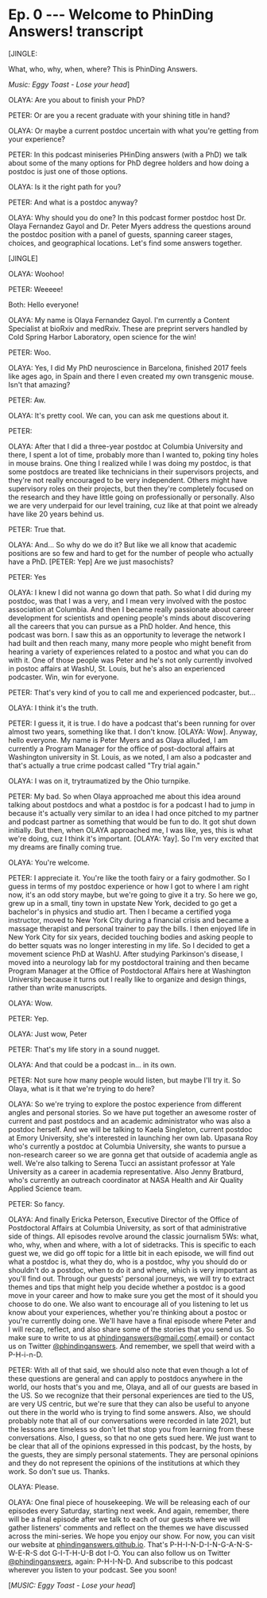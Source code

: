 # Ep. 0 --- Welcome to PhinDing Answers! transcript

[JINGLE:

What, who, why, when, where? This is PhinDing Answers.

*Music: Eggy Toast - Lose your head*]

OLAYA: Are you about to finish your PhD?

PETER: Or are you a recent graduate with your shining title in hand?

OLAYA: Or maybe a current postdoc uncertain with what you're getting from your experience?

PETER: In this podcast miniseries PHinDing answers (with a PhD) we talk about some of the many options for PhD degree holders and how doing a postdoc is just one of those options.

OLAYA: Is it the right path for you?

PETER: And what is a postdoc anyway?

OLAYA: Why should you do one? In this podcast former postdoc host Dr. Olaya Fernandez Gayol and Dr. Peter Myers address the questions around the postdoc position with a panel of guests, spanning career stages, choices, and geographical locations. Let's find some answers together.

[JINGLE]

OLAYA: Woohoo!

PETER: Weeeee!

Both: Hello everyone!

OLAYA: My name is Olaya Fernandez Gayol. I'm currently a Content Specialist at bioRxiv and medRxiv. These are preprint servers handled by Cold Spring Harbor Laboratory, open science for the win!

PETER: Woo.

OLAYA: Yes, I did My PhD neuroscience in Barcelona, finished 2017 feels like ages ago, in Spain and there I even created my own transgenic mouse. Isn't that amazing?

PETER: Aw.

OLAYA: It's pretty cool. We can, you can ask me questions about it.

PETER: <laugh>

OLAYA: After that I did a three-year postdoc at Columbia University and there, I spent a lot of time, probably more than I wanted to, poking tiny holes in mouse brains. One thing I realized while I was doing my postdoc, is that some postdocs are treated like technicians in their supervisors projects, and they're not really encouraged to be very independent. Others might have supervisory roles on their projects, but then they're completely focused on the research and they have little going on professionally or personally. Also we are very underpaid for our level training, cuz like at that point we already have like 20 years behind us.

PETER: True that.

OLAYA: <laugh> And... So why do we do it? But like we all know that academic positions are so few and hard to get for the number of people who actually have a PhD. [PETER: Yep] Are we just masochists?

PETER: Yes

OLAYA: <laugh> I knew I did not wanna go down that path. So what I did during my postdoc, was that I was a very, and I mean very involved with the postoc association at Columbia. And then I became really passionate about career development for scientists and opening people's minds about discovering all the careers that you can pursue as a PhD holder. And hence, this podcast was born. I saw this as an opportunity to leverage the network I had built and then reach many, many more people who might benefit from hearing a variety of experiences related to a postoc and what you can do with it. One of those people was Peter and he's not only currently involved in postoc affairs at WashU, St. Louis, but he's also an experienced podcaster. Win, win for everyone. <laugh>

PETER: That's very kind of you to call me and experienced podcaster, but...

OLAYA: I think it's the truth.

PETER: <laugh> I guess it, it is true. I do have a podcast that's been running for over almost two years, something like that. I don't know. [OLAYA: Wow]. Anyway, hello everyone. My name is Peter Myers and as Olaya alluded, I am currently a Program Manager for the office of post-doctoral affairs at Washington university in St. Louis, as we noted, I am also a podcaster and that's actually a true crime podcast called "Try trial again."

OLAYA: I was on it, trytraumatized by the Ohio turnpike.

PETER: <laugh> My bad. So when Olaya approached me about this idea around talking about postdocs and what a postdoc is for a podcast I had to jump in because it's actually very similar to an idea I had once pitched to my partner and podcast partner as something that would be fun to do. It got shut down initially. But then, when OLAYA approached me, I was like, yes, this is what we're doing, cuz I think it's important. [OLAYA: Yay]. So I'm very excited that my dreams are finally coming true.

OLAYA: You're welcome.

PETER: I appreciate it. You're like the tooth fairy or a fairy godmother. So I guess in terms of my postdoc experience or how I got to where I am right now, it's an odd story maybe, but we're going to give it a try. So here we go, grew up in a small, tiny town in upstate New York, decided to go get a bachelor's in physics and studio art. Then I became a certified yoga instructor, moved to New York City during a financial crisis and became a massage therapist and personal trainer to pay the bills. I then enjoyed life in New York City for six years, decided touching bodies and asking people to do better squats was no longer interesting in my life. So I decided to get a movement science PhD at WashU. After studying Parkinson's disease, I moved into a neurology lab for my postdoctoral training and then became Program Manager at the Office of Postdoctoral Affairs here at Washington University because it turns out I really like to organize and design things, rather than write manuscripts.

OLAYA: Wow.

PETER: Yep.

OLAYA: Just wow, Peter <laugh>

PETER: <laugh> That's my life story in a sound nugget.

OLAYA: And that could be a podcast in... in its own. <laugh>

PETER: Not sure how many people would listen, but maybe I'll try it. So Olaya, what is it that we're trying to do here?

OLAYA: So we're trying to explore the postoc experience from different angles and personal stories. So we have put together an awesome roster of current and past postdocs and an academic administrator who was also a postdoc herself. And we will be talking to Kaela Singleton, current postdoc at Emory University, she's interested in launching her own lab. Upasana Roy who's currently a postdoc at Columbia University, she wants to pursue a non-research career so we are gonna get that outside of academia angle as well. We're also talking to Serena Tucci an assistant professor at Yale University as a career in academia representative. Also Jenny Bratburd, who's currently an outreach coordinator at NASA Health and Air Quality Applied Science team.

PETER: So fancy.

OLAYA: <laugh> And finally Ericka Peterson, Executive Director of the Office of Postdoctoral Affairs at Columbia University, as sort of that administrative side of things. All episodes revolve around the classic journalism 5Ws: what, who, why, when and where, with a lot of sidetracks. This is specific to each guest <laugh> we, we did go off topic for a little bit in each episode, <laugh> we will find out what a postdoc is, what they do, who is a postdoc, why you should do or shouldn't do a postdoc, when to do it and where, which is very important as you'll find out. Through our guests' personal journeys, we will try to extract themes and tips that might help you decide whether a postdoc is a good move in your career and how to make sure you get the most of it should you choose to do one. We also want to encourage all of you listening to let us know about your experiences, whether you're thinking about a postoc or you're currently doing one. We'll have have a final episode where Peter and I will recap, reflect, and also share some of the stories that you send us. So make sure to write to us at [phindinganswers@gmail.com](mailto:phindinganswers@gmail.com){.email} or contact us on Twitter [@phindinganswers](twitter.com/phindinganswers). And remember, we spell that weird with a P-H-i-n-D.

PETER: With all of that said, we should also note that even though a lot of these questions are general and can apply to postdocs anywhere in the world, our hosts that's you and me, Olaya, and all of our guests are based in the US. So we recognize that their personal experiences are tied to the US, are very US centric, but we're sure that they can also be useful to anyone out there in the world who is trying to find some answers. Also, we should probably note that all of our conversations were recorded in late 2021, but the lessons are timeless so don't let that stop you from learning from these conversations. Also, I guess, so that no one gets sued here. We just want to be clear that all of the opinions expressed in this podcast, by the hosts, by the guests, they are simply personal statements. They are personal opinions and they do not represent the opinions of the institutions at which they work. So don't sue us. Thanks.

OLAYA: Please.

OLAYA: One final piece of housekeeping. We will be releasing each of our episodes every Saturday, starting next week. And again, remember, there will be a final episode after we talk to each of our guests where we will gather listeners' comments and reflect on the themes we have discussed across the mini-series. We hope you enjoy our show. For now, you can visit our website at [phindinganswers.github.io](phindinganswers.github.io). That's P-H-I-N-D-I-N-G-A-N-S-W-E-R-S dot G-I-T-H-U-B dot I-O. You can also follow us on Twitter [@phindinganswers](twitter.com/phindinganswers), again: P-H-I-N-D. And subscribe to this podcast wherever you listen to your podcast. See you soon!

[*MUSIC: Eggy Toast - Lose your head*]
